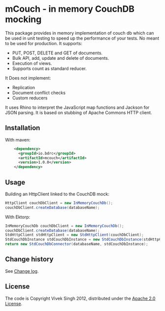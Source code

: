 # mCouch - in memory CouchDB mocking

This package provides in memory implementation of couch db which can be used in unit testing to speed up the performance of your tests. No meant to be used for production. It supports:
- PUT, POST, DELETE and GET of documents.
- Bulk API, add, update and delete of documents.
- Execution of views.
- Supports count as standard reducer.

It Does not implement:
- Replication
- Document conflict checks
- Custom reducers

It uses Rhino to interpret the JavaScript map functions and Jackson for JSON parsing. It is based on stubbing of Apache Commons HTTP client.

## Installation

With maven:

```xml
    <dependency>
      <groupId>io.bdrc</groupId>
      <artifactId>mcouch</artifactId>
      <version>1.0.0</version>
    </dependency>
```

## Usage

Building an HttpClient linked to the CouchDB mock:

```java
HttpClient couchDbClient = new InMemoryCouchDb();
couchDbClient.createDatabase(databaseName);
```

With Ektorp:

```java
InMemoryCouchDb couchDbClient = new InMemoryCouchDb();
couchDbClient.createDatabase(databaseName);
StdHttpClient stdHttpClient = new StdHttpClient(couchDbClient);
StdCouchDbInstance stdCouchDbInstance = new StdCouchDbInstance(stdHttpClient);
return new StdCouchDbConnector(databaseName, stdCouchDbInstance);
```

## Change history

See [Change log](CHANGELOG.md).

## License

The code is Copyright Vivek Singh 2012, distributed under the [Apache 2.0 License](LICENSE).